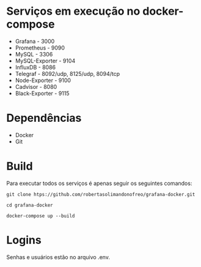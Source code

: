 # Serviços em execução no docker-compose
- Grafana - 3000
- Prometheus - 9090
- MySQL - 3306
- MySQL-Exporter - 9104
- InfluxDB - 8086
- Telegraf - 8092/udp, 8125/udp, 8094/tcp  
- Node-Exporter - 9100
- Cadvisor - 8080
- Black-Exporter - 9115

# Dependências
- Docker
- Git

# Build
Para executar todos os serviços é apenas seguir os seguintes comandos:

``` git clone htps://github.com/robertasolimandonofreo/grafana-docker.git ```

``` cd grafana-docker ```

``` docker-compose up --build ```

# Logins
Senhas e usuários estão no arquivo .env.
